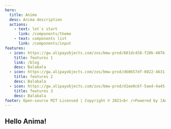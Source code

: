 ```yaml
---
hero:
  title: Anima
  desc: Anima description
  actions:
    - text: let`s start
      link: /components/theme
    - text: components list
      link: /components/input
features:
  - icon: https://gw.alipayobjects.com/zos/bmw-prod/881dc458-f20b-407b-947a-95104b5ec82b/k79dm8ih_w144_h144.png
    title: features 1
    link: /blog
    desc: Balabala
  - icon: https://gw.alipayobjects.com/zos/bmw-prod/d60657df-0822-4631-9d7c-e7a869c2f21c/k79dmz3q_w126_h126.png
    title: features 2
    desc: Balabala
  - icon: https://gw.alipayobjects.com/zos/bmw-prod/d1ee0c6f-5aed-4a45-a507-339a4bfe076c/k7bjsocq_w144_h144.png
    title: features 3
    desc: Balabala
footer: Open-source MIT Licensed | Copyright © 2021<br />Powered by [Anima](https://d.umijs.org)
---
```


## Hello Anima!
